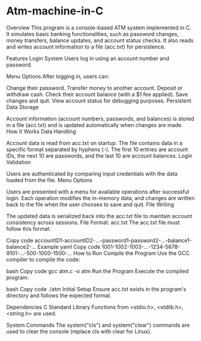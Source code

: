 # Atm-machine-in-C
Overview
This program is a console-based ATM system implemented in C. It simulates basic banking functionalities, such as password changes, money transfers, balance updates, and account status checks. It also reads and writes account information to a file (acc.txt) for persistence.

Features
Login System
Users log in using an account number and password.

Menu Options
After logging in, users can:

Change their password.
Transfer money to another account.
Deposit or withdraw cash.
Check their account balance (with a $1 fee applied).
Save changes and quit.
View account status for debugging purposes.
Persistent Data Storage

Account information (account numbers, passwords, and balances) is stored in a file (acc.txt) and is updated automatically when changes are made.
How It Works
Data Handling

Account data is read from acc.txt on startup. The file contains data in a specific format separated by hyphens (-).
The first 10 entries are account IDs, the next 10 are passwords, and the last 10 are account balances.
Login Validation

Users are authenticated by comparing input credentials with the data loaded from the file.
Menu Options

Users are presented with a menu for available operations after successful login.
Each operation modifies the in-memory data, and changes are written back to the file when the user chooses to save and quit.
File Writing

The updated data is serialized back into the acc.txt file to maintain account consistency across sessions.
File Format: acc.txt
The acc.txt file must follow this format:

Copy code
accountID1-accountID2-...-password1-password2-...-balance1-balance2-...
Example
yaml
Copy code
1001-1002-1003-...-1234-5678-9101-...-500-1000-1500-...
How to Run
Compile the Program
Use the GCC compiler to compile the code:

bash
Copy code
gcc atm.c -o atm
Run the Program
Execute the compiled program:

bash
Copy code
./atm
Initial Setup
Ensure acc.txt exists in the program's directory and follows the expected format.

Dependencies
C Standard Library
Functions from <stdio.h>, <stdlib.h>, <string.h> are used.

System Commands
The system("cls") and system("clear") commands are used to clear the console (replace cls with clear for Linux).
